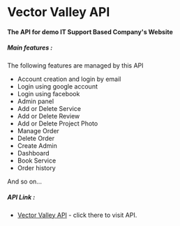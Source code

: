 # Vector Valley API
#### The API for demo IT Support Based Company's Website

##### Main features :

The following features are managed by this API

- Account creation and login by email
- Login using google account
- Login using facebook
- Admin panel
- Add or Delete Service
- Add or Delete Review
- Add or Delete Project Photo
- Manage Order
- Delete Order
- Create Admin
- Dashboard
- Book Service
- Order history

And so on...

##### API Link :
- [Vector Valley API](https://calm-spire-56643.herokuapp.com/) - click there to visit API.